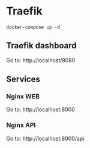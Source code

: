 # Traefik

```shell
docker-compose up -d
```

## Traefik dashboard

Go to: http://localhost/8080

## Services

### Nginx WEB

Go to: http://localhost:8000

### Nginx API

Go to: http://localhost:8000/api
